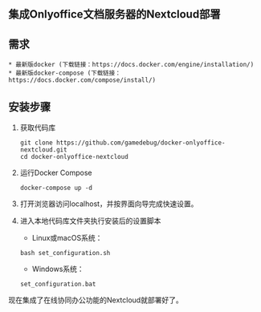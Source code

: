 ## 集成Onlyoffice文档服务器的Nextcloud部署

## 需求
    * 最新版docker (下载链接：https://docs.docker.com/engine/installation/)
    * 最新版docker-compose (下载链接：https://docs.docker.com/compose/install/)

## 安装步骤

1. 获取代码库
    ```
    git clone https://github.com/gamedebug/docker-onlyoffice-nextcloud.git
    cd docker-onlyoffice-nextcloud
    ```
    
2. 运行Docker Compose
    ```
    docker-compose up -d
    ```
    
3. 打开浏览器访问localhost，并按界面向导完成快速设置。
4. 进入本地代码库文件夹执行安装后的设置脚本
    - Linux或macOS系统：
    ```
    bash set_configuration.sh
    ```

    - Windows系统：
    ```
    set_configuration.bat
    ```

现在集成了在线协同办公功能的Nextcloud就部署好了。

